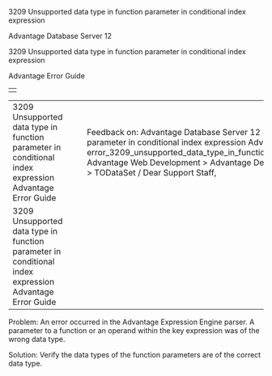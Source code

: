 3209 Unsupported data type in function parameter in conditional index expression




Advantage Database Server 12  

3209 Unsupported data type in function parameter in conditional index expression

Advantage Error Guide

|  |
| --- |
|  |

|  |  |  |  |  |
| --- | --- | --- | --- | --- |
| 3209 Unsupported data type in function parameter in conditional index expression  Advantage Error Guide |  |  | Feedback on: Advantage Database Server 12 - 3209 Unsupported data type in function parameter in conditional index expression Advantage Error Guide error\_3209\_unsupported\_data\_type\_in\_function\_parameter\_in\_conditional\_index\_expression Advantage Web Development > Advantage Delphi OData Client > Delphi OData Components > TODataSet / Dear Support Staff, |  |
| 3209 Unsupported data type in function parameter in conditional index expression  Advantage Error Guide |  |  |  |  |

Problem: An error occurred in the Advantage Expression Engine parser. A parameter to a function or an operand within the key expression was of the wrong data type.

Solution: Verify the data types of the function parameters are of the correct data type.